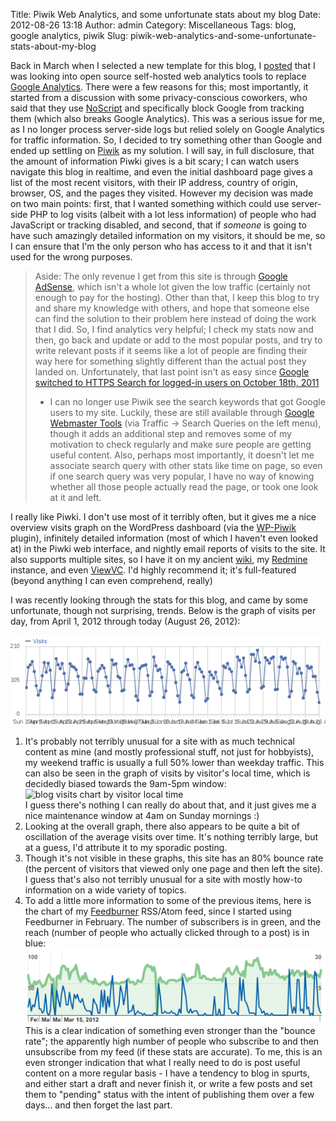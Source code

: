 Title: Piwik Web Analytics, and some unfortunate stats about my blog
Date: 2012-08-26 13:18
Author: admin
Category: Miscellaneous
Tags: blog, google analytics, piwik
Slug: piwik-web-analytics-and-some-unfortunate-stats-about-my-blog

Back in March when I selected a new template for this blog, I
[posted](/2012/03/new-blog-theme/) that I was looking into open source
self-hosted web analytics tools to replace [Google
Analytics](http://www.google.com/analytics/). There were a few reasons
for this; most importantly, it started from a discussion with some
privacy-conscious coworkers, who said that they use
[NoScript](http://noscript.net/) and specifically block Google from
tracking them (which also breaks Google Analytics). This was a serious
issue for me, as I no longer process server-side logs but relied solely
on Google Analytics for traffic information. So, I decided to try
something other than Google and ended up settling on
[Piwik](http://piwik.org/) as my solution. I will say, in full
disclosure, that the amount of information Piwki gives is a bit scary; I
can watch users navigate this blog in realtime, and even the initial
dashboard page gives a list of the most recent visitors, with their IP
address, country of origin, browser, OS, and the pages they visited.
However my decision was made on two main points: first, that I wanted
something withich could use server-side PHP to log visits (albeit with a
lot less information) of people who had JavaScript or tracking disabled,
and second, that if *someone* is going to have such amazingly detailed
information on my visitors, it should be me, so I can ensure that I'm
the only person who has access to it and that it isn't used for the
wrong purposes.

> Aside: The only revenue I get from this site is through [Google
> AdSense](), which isn't a whole lot given the low traffic (certainly
> not enough to pay for the hosting). Other than that, I keep this blog
> to try and share my knowledge with others, and hope that someone else
> can find the solution to their problem here instead of doing the work
> that I did. So, I find analytics very helpful; I check my stats now
> and then, go back and update or add to the most popular posts, and try
> to write relevant posts if it seems like a lot of people are finding
> their way here for something slightly different than the actual post
> they landed on. Unfortunately, that last point isn't as easy since
> [Google switched to HTTPS Search for logged-in users on October 18th,
> 2011](http://googleblog.blogspot.com/2011/10/making-search-more-secure.html)
> - I can no longer use Piwik see the search keywords that got Google
> users to my site. Luckily, these are still available through [Google
> Webmaster Tools](https://www.google.com/webmasters/tools/) (via
> Traffic -\> Search Queries on the left menu), though it adds an
> additional step and removes some of my motivation to check regularly
> and make sure people are getting useful content. Also, perhaps most
> importantly, it doesn't let me associate search query with other stats
> like time on page, so even if one search query was very popular, I
> have no way of knowing whether all those people actually read the
> page, or took one look at it and left.

I really like Piwki. I don't use most of it terribly often, but it gives
me a nice overview visits graph on the WordPress dashboard (via the
[WP-Piwik](http://wordpress.org/extend/plugins/wp-piwik/) plugin),
infinitely detailed information (most of which I haven't even looked at)
in the Piwki web interface, and nightly email reports of visits to the
site. It also supports multiple sites, so I have it on my ancient
[wiki](http://wiki.jasonantman.com), my
[Redmine](http://redmine.jasonantman.com) instance, and even
[ViewVC](/2012/03/adding-piwik-web-analytics-integration-to-viewvc/).
I'd highly recommend it; it's full-featured (beyond anything I can even
comprehend, really)

I was recently looking through the stats for this blog, and came by some
unfortunate, though not surprising, trends. Below is the graph of visits
per day, from April 1, 2012 through today (August 26, 2012):

![blog visits chart](/GFX/blog_visits.png)

1.  It's probably not terribly unusual for a site with as much technical
    content as mine (and mostly professional stuff, not just for
    hobbyists), my weekend traffic is usually a full 50% lower than
    weekday traffic. This can also be seen in the graph of visits by
    visitor's local time, which is decidedly biased towards the 9am-5pm
    window:  
    ![blog visits chart by visitor local
    time](/GFX/blog_visits_localtime.png)  
    I guess there's nothing I can really do about that, and it just
    gives me a nice maintenance window at 4am on Sunday mornings :)
2.  Looking at the overall graph, there also appears to be quite a bit
    of oscillation of the average visits over time. It's nothing
    terribly large, but at a guess, I'd attribute it to my sporadic
    posting.
3.  Though it's not visible in these graphs, this site has an 80% bounce
    rate (the percent of visitors that viewed only one page and then
    left the site). I guess that's also not terribly unusual for a site
    with mostly how-to information on a wide variety of topics.
4.  To add a little more information to some of the previous items, here
    is the chart of my [Feedburner](http://feedburner.google.com)
    RSS/Atom feed, since I started using Feedburner in February. The
    number of subscribers is in green, and the reach (number of people
    who actually clicked through to a post) is in blue:  
    ![Feedburner stats](/GFX/feedburner_stats.png)  
    This is a clear indication of something even stronger than the
    "bounce rate"; the apparently high number of people who subscribe to
    and then unsubscribe from my feed (if these stats are accurate). To
    me, this is an even stronger indication that what I really need to
    do is post useful content on a more regular basis - I have a
    tendency to blog in spurts, and either start a draft and never
    finish it, or write a few posts and set them to "pending" status
    with the intent of publishing them over a few days... and then
    forget the last part.

